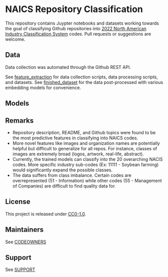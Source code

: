 # NAICS Repository Classification

This repository contains Juypter notebooks and datasets working towards the goal of classifying Github repositories into [2022 North American Industry Classification System](https://www.census.gov/naics/?58967?yearbck=2022) codes. Pull requests or suggestions are welcome.

## Data

Data collection was automated through the Github REST API. 

See [feature_extraction](./feature_extraction) for data collection scripts, data processing scripts, and datasets. See [finished_dataset](./finished_dataset) for the data post-processed with various embedding models for convenience.

## Models

## Remarks
- Repository description, README, and Github topics were found to be the most predictive features in classifying into NAICS codes.
- More novel features like images and organization names are potentially helpful but difficult to generalize for all repos. For instance, classes of images are extremely broad (logos, artwork, real-life, abstract).
- Currently, the trained models can classify into the 20 overarching NACIS codes. More specific industry sub-codes (Ex: 11111 - Soybean farming) would significantly expand the possible classes.
- The data suffers from class imbalance. Certain codes are overrepresented (51 - Information) while other codes (55 - Management of Companies) are difficult to find quality data for. 

## License 
This project is released under [CC0-1.0](https://creativecommons.org/publicdomain/zero/1.0/).

## Maintainers 
See [CODEOWNERS](./CODEOWNERS)

## Support
See [SUPPORT](./SUPPORT.md)
